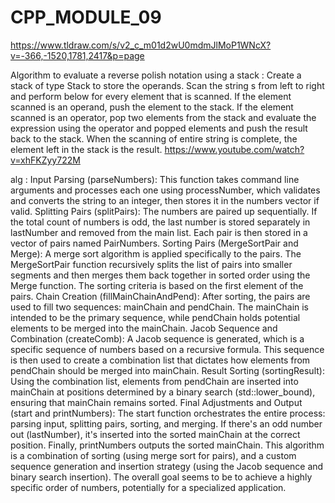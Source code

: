 # CPP_MODULE_09 

https://www.tldraw.com/s/v2_c_m01d2wU0mdmJlMoP1WNcX?v=-366,-1520,1781,2417&p=page

Algorithm to evaluate a reverse polish notation using a stack :
Create a stack of type Stack<Integer> to store the operands.
Scan the string s from left to right and perform below for every element that is scanned.
If the element scanned is an operand, push the element to the stack.
If the element scanned is an operator, pop two elements from the stack and evaluate the expression using the operator and popped elements and push the result back to the stack.
When the scanning of entire string is complete, the element left in the stack is the result.
https://www.youtube.com/watch?v=xhFKZyy722M

alg :
Input Parsing (parseNumbers):
This function takes command line arguments and processes each one using processNumber, which validates and converts the string to an integer, then stores it in the numbers vector if valid.
Splitting Pairs (splitPairs):
The numbers are paired up sequentially. If the total count of numbers is odd, the last number is stored separately in lastNumber and removed from the main list.
Each pair is then stored in a vector of pairs named PairNumbers.
Sorting Pairs (MergeSortPair and Merge):
A merge sort algorithm is applied specifically to the pairs. The MergeSortPair function recursively splits the list of pairs into smaller segments and then merges them back together in sorted order using the Merge function. The sorting criteria is based on the first element of the pairs.
Chain Creation (fillMainChainAndPend):
After sorting, the pairs are used to fill two sequences: mainChain and pendChain. The mainChain is intended to be the primary sequence, while pendChain holds potential elements to be merged into the mainChain.
Jacob Sequence and Combination (createComb):
A Jacob sequence is generated, which is a specific sequence of numbers based on a recursive formula. This sequence is then used to create a combination list that dictates how elements from pendChain should be merged into mainChain.
Result Sorting (sortingResult):
Using the combination list, elements from pendChain are inserted into mainChain at positions determined by a binary search (std::lower_bound), ensuring that mainChain remains sorted.
Final Adjustments and Output (start and printNumbers):
The start function orchestrates the entire process: parsing input, splitting pairs, sorting, and merging. If there's an odd number out (lastNumber), it's inserted into the sorted mainChain at the correct position.
Finally, printNumbers outputs the sorted mainChain.
This algorithm is a combination of sorting (using merge sort for pairs), and a custom sequence generation and insertion strategy (using the Jacob sequence and binary search insertion). The overall goal seems to be to achieve a highly specific order of numbers, potentially for a specialized application.